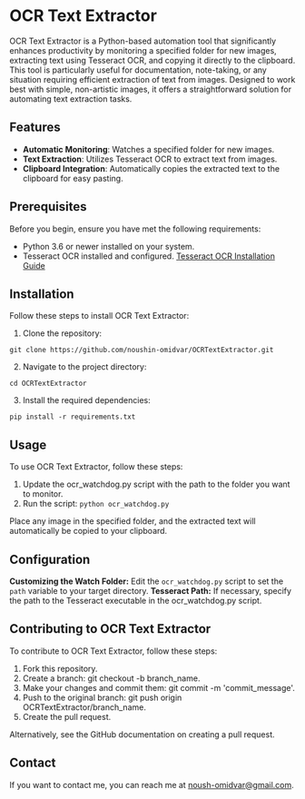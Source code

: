 # OCR Text Extractor

OCR Text Extractor is a Python-based automation tool that significantly enhances productivity by monitoring a specified folder for new images, extracting text using Tesseract OCR, and copying it directly to the clipboard. This tool is particularly useful for documentation, note-taking, or any situation requiring efficient extraction of text from images. Designed to work best with simple, non-artistic images, it offers a straightforward solution for automating text extraction tasks.

## Features

- **Automatic Monitoring**: Watches a specified folder for new images.
- **Text Extraction**: Utilizes Tesseract OCR to extract text from images.
- **Clipboard Integration**: Automatically copies the extracted text to the clipboard for easy pasting.

## Prerequisites

Before you begin, ensure you have met the following requirements:
- Python 3.6 or newer installed on your system.
- Tesseract OCR installed and configured. [Tesseract OCR Installation Guide](https://github.com/tesseract-ocr/tesseract/wiki)

## Installation

Follow these steps to install OCR Text Extractor:

1. Clone the repository:
```
git clone https://github.com/noushin-omidvar/OCRTextExtractor.git
```
2. Navigate to the project directory:

```cd OCRTextExtractor```

3. Install the required dependencies:

```pip install -r requirements.txt```

## Usage
To use OCR Text Extractor, follow these steps:

1. Update the ocr_watchdog.py script with the path to the folder you want to monitor.
2. Run the script:
```python ocr_watchdog.py```

Place any image in the specified folder, and the extracted text will automatically be copied to your clipboard.

## Configuration
**Customizing the Watch Folder:** Edit the `ocr_watchdog.py` script to set the `path` variable to your target directory.
**Tesseract Path:** If necessary, specify the path to the Tesseract executable in the ocr_watchdog.py script.


## Contributing to OCR Text Extractor
To contribute to OCR Text Extractor, follow these steps:

1. Fork this repository.
2. Create a branch: git checkout -b branch_name.
3. Make your changes and commit them: git commit -m 'commit_message'.
4. Push to the original branch: git push origin OCRTextExtractor/branch_name.
5. Create the pull request.

Alternatively, see the GitHub documentation on creating a pull request.

## Contact
If you want to contact me, you can reach me at noush-omidvar@gmail.com.



